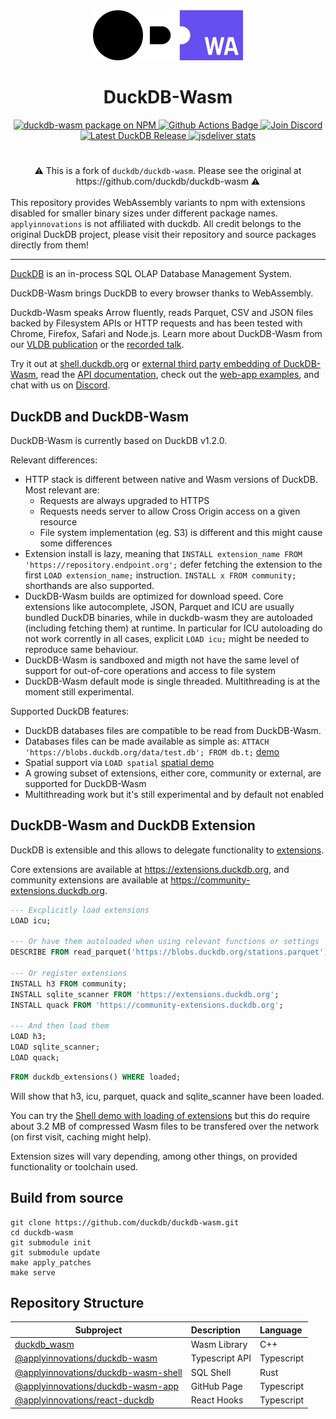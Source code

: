 <div align="center">
  <picture>
         <source media="(prefers-color-scheme: light)" srcset="https://raw.githubusercontent.com/duckdb/duckdb-wasm/main/misc/duckdb_wasm.svg">
         <source media="(prefers-color-scheme: dark)" srcset="https://raw.githubusercontent.com/duckdb/duckdb-wasm/main/misc/duckdb_wasm_light.svg">
         <img alt="The DuckDB WASM logo." src="https://raw.githubusercontent.com/duckdb/duckdb-wasm/main/misc/duckdb_wasm.svg" height="80">
      </picture>
  <h1>DuckDB-Wasm</h1>
</div>

<div align="center">
  <a href="https://www.npmjs.com/package/@applyinnovations/duckdb-wasm/v/latest">
    <img src="https://img.shields.io/npm/v/@applyinnovations/duckdb-wasm?logo=npm" alt="duckdb-wasm package on NPM">
  </a>
  <a href="https://github.com/duckdb/duckdb-wasm/actions">
    <img src="https://github.com/duckdb/duckdb-wasm/actions/workflows/main.yml/badge.svg?branch=main" alt="Github Actions Badge">
  </a>
  <a href="https://discord.duckdb.org">
    <img src="https://shields.io/discord/909674491309850675" alt="Join Discord" />
  </a>
  <a href="https://github.com/duckdb/duckdb/releases/">
    <img src="https://img.shields.io/github/v/release/duckdb/duckdb?color=brightgreen&display_name=tag&logo=duckdb&logoColor=white" alt="Latest DuckDB Release">
  </a>
  <a href="https://www.jsdelivr.com/package/npm/@applyinnovations/duckdb-wasm">
    <img src="https://data.jsdelivr.com/v1/package/npm/@applyinnovations/duckdb-wasm/badge?style=rounded" alt="jsdeliver stats">
  </a>
</div>
<h1></h1>

<div align="center">
⚠️ This is a fork of <code>duckdb/duckdb-wasm</code>. Please see the original at https://github.com/duckdb/duckdb-wasm ⚠️ 
</div>
<br/>
This repository provides WebAssembly variants to npm with extensions disabled for smaller binary sizes under different package names. <code>applyinnovations</code> is not affiliated with duckdb. All credit belongs to the original DuckDB project, please visit their repository and source packages directly from them! 
<hr/>

[DuckDB](https://duckdb.org) is an in-process SQL OLAP Database Management System.

DuckDB-Wasm brings DuckDB to every browser thanks to WebAssembly.

Duckdb-Wasm speaks Arrow fluently, reads Parquet, CSV and JSON files backed by Filesystem APIs or HTTP requests and has been tested with Chrome, Firefox, Safari and Node.js. Learn more about DuckDB-Wasm from our [VLDB publication](https://www.vldb.org/pvldb/vol15/p3574-kohn.pdf) or the [recorded talk](https://www.youtube.com/watch?v=wm82b7PlM6s).

Try it out at [shell.duckdb.org](https://shell.duckdb.org) or [external third party embedding of DuckDB-Wasm](https://github.com/davidgasquez/awesome-duckdb?tab=readme-ov-file#web-clients), read the [API documentation](https://shell.duckdb.org/docs/modules/index.html), check out the [web-app examples](https://github.com/duckdb-wasm-examples), and chat with us on [Discord](https://discord.duckdb.org).

## DuckDB and DuckDB-Wasm

DuckDB-Wasm is currently based on DuckDB v1.2.0.

Relevant differences:
* HTTP stack is different between native and Wasm versions of DuckDB. Most relevant are:
    * Requests are always upgraded to HTTPS
    * Requests needs server to allow Cross Origin access on a given resource
    * File system implementation (eg. S3) is different and this might cause some differences
* Extension install is lazy, meaning that `INSTALL extension_name FROM 'https://repository.endpoint.org';` defer fetching the extension to the first `LOAD extension_name;` instruction. `INSTALL x FROM community;` shorthands are also supported.
* DuckDB-Wasm builds are optimized for download speed. Core extensions like autocomplete, JSON, Parquet and ICU are usually bundled DuckDB binaries, while in duckdb-wasm they are autoloaded (including fetching them) at runtime. In particular for ICU autoloading do not work corrently in all cases, explicit `LOAD icu;` might be needed to reproduce same behaviour.
* DuckDB-Wasm is sandboxed and migth not have the same level of support for out-of-core operations and access to file system
* DuckDB-Wasm default mode is single threaded. Multithreading is at the moment still experimental.

Supported DuckDB features:
* DuckDB databases files are compatible to be read from DuckDB-Wasm.
* Databases files can be made available as simple as: `ATTACH 'https://blobs.duckdb.org/data/test.db'; FROM db.t;` [demo](https://shell.duckdb.org/#queries=v0,ATTACH-'https%3A%2F%2Fblobs.duckdb.org%2Fdata%2Ftest.db'-as-db~,FROM-db.t~)
* Spatial support via `LOAD spatial` [spatial demo](https://shell.duckdb.org/#queries=v0,%20%20-Spatial-extension-for-geospatial-support%0AINSTALL-spatial~%0ALOAD-spatial~,CREATE-TABLE-stations-AS%0A----FROM-'s3%3A%2F%2Fduckdb%20blobs%2Fstations.parquet'~,%20%20-What-are-the-top%203-closest-Intercity-stations%0A%20%20-using-aerial-distance%3F%0ASELECT%0A----s1.name_long-AS-station1%2C%0A----s2.name_long-AS-station2%2C%0A----ST_Distance(%0A--------ST_Point(s1.geo_lng%2C-s1.geo_lat)%2C%0A--------ST_Point(s2.geo_lng%2C-s2.geo_lat)%0A----)-*-111139-AS-distance%0AFROM-stations-s1%2C-stations-s2%0AWHERE-s1.type-LIKE-'%25Intercity%25'%0A--AND-s2.type-LIKE-'%25Intercity%25'%0A--AND-s1.id-%3C-s2.id%0AORDER-BY-distance-ASC%0ALIMIT-3~)
* A growing subset of extensions, either core, community or external, are supported for DuckDB-Wasm
* Multithreading work but it's still experimental and by default not enabled

## DuckDB-Wasm and DuckDB Extension

DuckDB is extensible and this allows to delegate functionality to [extensions](https://duckdb.org/docs/extensions/overview).

Core extensions are available at https://extensions.duckdb.org, and community extensions are available at https://community-extensions.duckdb.org.
```sql
--- Excplicitly load extensions
LOAD icu;

--- Or have them autoloaded when using relevant functions or settings
DESCRIBE FROM read_parquet('https://blobs.duckdb.org/stations.parquet');  -- (this autoloads JSON)

--- Or register extensions
INSTALL h3 FROM community;
INSTALL sqlite_scanner FROM 'https://extensions.duckdb.org';
INSTALL quack FROM 'https://community-extensions.duckdb.org';

--- And then load them
LOAD h3;
LOAD sqlite_scanner;
LOAD quack;
```

```sql
FROM duckdb_extensions() WHERE loaded;
```
Will show that h3, icu, parquet, quack and sqlite_scanner have been loaded.

You can try the [Shell demo with loading of extensions](https://shell.duckdb.org/#queries=v0,%20%20%20-Explicitly-load-extensions%0ALOAD-icu~%0A%0A%20%20%20-Or-have-them-autoloaded-when-using-relevant-functions-or-settings%0ADESCRIBE-FROM-read_parquet('https%3A%2F%2Fblobs.duckdb.org%2Fstations.parquet')~--%20%20-(this-autoloads-parquet)%0A%0A%20%20%20-Or-register-extensions%0AINSTALL-h3-FROM-community~%0AINSTALL-sqlite_scanner-FROM-'https%3A%2F%2Fextensions.duckdb.org'~%0AINSTALL-quack-FROM-'https%3A%2F%2Fcommunity%20extensions.duckdb.org'~%0A%0A%20%20%20-And-then-load-them%3A%0ALOAD-h3~%0ALOAD-sqlite_scanner~%0ALOAD-quack~,FROM-duckdb_extensions()-WHERE-loaded~) but this do require about 3.2 MB of compressed Wasm files to be transfered over the network (on first visit, caching might help).

Extension sizes will vary depending, among other things, on provided functionality or toolchain used.


## Build from source

```shell
git clone https://github.com/duckdb/duckdb-wasm.git
cd duckdb-wasm
git submodule init
git submodule update
make apply_patches
make serve
```

## Repository Structure

| Subproject                                               | Description    | Language   |
| -------------------------------------------------------- | :------------- | :--------- |
| [duckdb_wasm](/lib)                                      | Wasm Library   | C++        |
| [@applyinnovations/duckdb-wasm](/packages/duckdb-wasm)             | Typescript API | Typescript |
| [@applyinnovations/duckdb-wasm-shell](/packages/duckdb-wasm-shell) | SQL Shell      | Rust       |
| [@applyinnovations/duckdb-wasm-app](/packages/duckdb-wasm-app)     | GitHub Page    | Typescript |
| [@applyinnovations/react-duckdb](/packages/react-duckdb)           | React Hooks    | Typescript |
